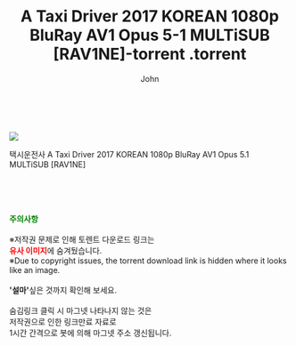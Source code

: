 ﻿---
layout: post
title:  "                   A Taxi Driver 2017 KOREAN 1080p BluRay AV1 Opus 5-1 MULTiSUB [RAV1NE]-torrent                .torrent"
author: John
categories: [ 영화 ]
tags: [  ]
image: https://torrentrj59.com/uploadfile/full/114fe7fb395678f3ab12aa177a4fa5b934c10e2f.jpg 
description: "                   A Taxi Driver 2017 KOREAN 1080p BluRay AV1 Opus 5-1 MULTiSUB [RAV1NE]-torrent                 torrent 정보 공유"
toc: true
toc_sticky: true
---

<br>
<p><img src="https://torrentrj59.com/uploadfile/full/114fe7fb395678f3ab12aa177a4fa5b934c10e2f.jpg"/></p>
 택시운전사 A Taxi Driver 2017 KOREAN 1080p BluRay AV1 Opus 5.1 MULTiSUB [RAV1NE]    
    
<br><br><br>
<p data-ke-size="size16"><b><span style="color: green;">주의사항</span></b><br /><br />※저작권 문제로 인해 토렌트 다운로드 링크는<br /><b><span style="color: red;">유사 이미지</span></b>에 숨겨뒀습니다.<br />※Due to copyright issues, the torrent download link is hidden where it looks like an image.<br /><br /><b>'설마'</b>싶은 것까지 확인해 보세요.<br /><br />숨김링크 클릭 시 마그넷 나타나지 않는 것은<br />저작권으로 인한 링크만료 자료로<br />1시간 간격으로 봇에 의해 마그넷 주소 갱신됩니다.</p>
